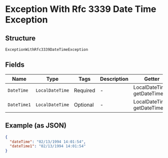 
# Exception With Rfc 3339 Date Time Exception

## Structure

`ExceptionWithRfc3339DateTimeException`

## Fields

| Name | Type | Tags | Description | Getter | Setter |
|  --- | --- | --- | --- | --- | --- |
| `DateTime` | `LocalDateTime` | Required | - | LocalDateTime getDateTime() | setDateTime(LocalDateTime dateTime) |
| `DateTime1` | `LocalDateTime` | Optional | - | LocalDateTime getDateTime1() | setDateTime1(LocalDateTime dateTime1) |

## Example (as JSON)

```json
{
  "dateTime": "02/13/1994 14:01:54",
  "dateTime1": "02/13/1994 14:01:54"
}
```

